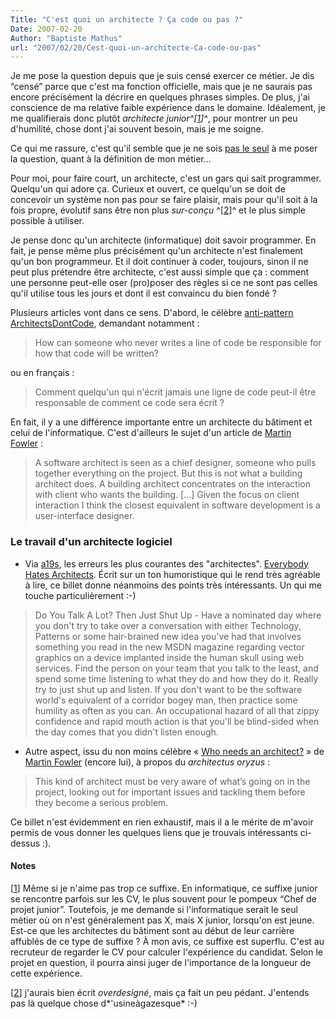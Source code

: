 ```yaml
---
Title: "C'est quoi un architecte ? Ça code ou pas ?"
Date: 2007-02-20
Author: "Baptiste Mathus"
url: "2007/02/20/Cest-quoi-un-architecte-Ca-code-ou-pas"
---
```




Je me pose la question depuis que je suis censé exercer ce métier. Je
dis “censé” parce que c'est ma fonction officielle, mais que je ne
saurais pas encore précisément la décrire en quelques phrases simples.
De plus, j'ai conscience de ma relative faible expérience dans le
domaine. Idéalement, je me qualifierais donc plutôt *architecte
junior^[[1](#pnote-244-1)]^*, pour montrer un peu d'humilité, chose dont
j'ai souvent besoin, mais je me soigne.

Ce qui me rassure, c'est qu'il semble que je ne sois [pas le
seul](http://www-03.ibm.com/developerworks/blogs/page/woolf?entry=becoming_an_architect)
à me poser la question, quant à la définition de mon métier...

Pour moi, pour faire court, un architecte, c'est un gars qui sait
programmer. Quelqu'un qui adore ça. Curieux et ouvert, ce quelqu'un se
doit de concevoir un système non pas pour se faire plaisir, mais pour
qu'il soit à la fois propre, évolutif sans être non plus *sur-conçu*
^[[2](#pnote-244-2)]^ et le plus simple possible à utiliser.

Je pense donc qu'un architecte (informatique) doit savoir programmer. En
fait, je pense même plus précisément qu'un architecte n'est finalement
qu'un bon programmeur. Et il doit continuer à coder, toujours, sinon il
ne peut plus prétendre être architecte, c'est aussi simple que ça :
comment une personne peut-elle oser (pro)poser des règles si ce ne sont
pas celles qu'il utilise tous les jours et dont il est convaincu du bien
fondé ?

Plusieurs articles vont dans ce sens. D'abord, le célèbre
[anti-pattern](http://fr.wikipedia.org/wiki/Antipattern)
[ArchitectsDontCode](http://c2.com/cgi/wiki?ArchitectsDontCode),
demandant notamment :

> How can someone who never writes a line of code be responsible for how
> that code will be written?

ou en français :

> Comment quelqu'un qui n'écrit jamais une ligne de code peut-il être
> responsable de comment ce code sera écrit ?

En fait, il y a une différence importante entre un architecte du
bâtiment et celui de l'informatique. C'est d'ailleurs le sujet d'un
article de [Martin
Fowler](http://www.martinfowler.com/bliki/BuildingArchitect.html) :

> A software architect is seen as a chief designer, someone who pulls
> together everything on the project. But this is not what a building
> architect does. A building architect concentrates on the interaction
> with client who wants the building. [...] Given the focus on client
> interaction I think the closest equivalent in software development is
> a user-interface designer.

### Le travail d'un architecte logiciel

-   Via
    [a19s](http://www.application-servers.com/comments.do?reqCode=readComments&sid=2007-02-15-21:46:22),
    les erreurs les plus courantes des "architectes". [Everybody Hates
    Architects](http://www.from9till2.com/PermaLink.aspx?guid=6bc1a432-0a3d-4f04-970d-9d2d073bbc40).
    Écrit sur un ton humoristique qui le rend très agréable à lire, ce
    billet donne néanmoins des points très intéressants. Un qui me
    touche particulièrement :-)

> Do You Talk A Lot? Then Just Shut Up - Have a nominated day where you
> don't try to take over a conversation with either Technology, Patterns
> or some hair-brained new idea you've had that involves something you
> read in the new MSDN magazine regarding vector graphics on a device
> implanted inside the human skull using web services. Find the person
> on your team that you talk to the least, and spend some time listening
> to what they do and how they do it. Really try to just shut up and
> listen. If you don't want to be the software world's equivalent of a
> corridor bogey man, then practice some humility as often as you can.
> An occupational hazard of all that zippy confidence and rapid mouth
> action is that you'll be blind-sided when the day comes that you
> didn't listen enough.

-   Autre aspect, issu du non moins célèbre « [Who needs an
    architect?](http://www.martinfowler.com/ieeeSoftware/whoNeedsArchitect.pdf) »
    de [Martin Fowler](http://www.martinfowler.com) (encore lui), à
    propos du *architectus oryzus* :

> This kind of architect must be very aware of what’s going on in the
> project, looking out for important issues and tackling them before
> they become a serious problem.

Ce billet n'est évidemment en rien exhaustif, mais il a le mérite de
m'avoir permis de vous donner les quelques liens que je trouvais
intéressants ci-dessus :).

#### Notes

[[1](#rev-pnote-244-1)] Même si je n'aime pas trop ce suffixe. En
informatique, ce suffixe junior se rencontre parfois sur les CV, le plus
souvent pour le pompeux “Chef de projet junior”. Toutefois, je me
demande si l'informatique serait le seul métier où on n'est généralement
pas X, mais X junior, lorsqu'on est jeune. Est-ce que les architectes du
bâtiment sont au début de leur carrière affublés de ce type de suffixe ?
À mon avis, ce suffixe est superflu. C'est au recruteur de regarder le
CV pour calculer l'expérience du candidat. Selon le projet en question,
il pourra ainsi juger de l'importance de la longueur de cette
expérience.

[[2](#rev-pnote-244-2)] j'aurais bien écrit *overdesigné*, mais ça fait
un peu pédant. J'entends pas là quelque chose d*'usineàgazesque* :-)

